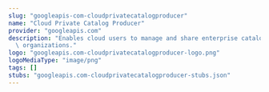 ```yaml
---
slug: "googleapis-com-cloudprivatecatalogproducer"
name: "Cloud Private Catalog Producer"
provider: "googleapis.com"
description: "Enables cloud users to manage and share enterprise catalogs intheir\
  \ organizations."
logo: "googleapis.com-cloudprivatecatalogproducer-logo.png"
logoMediaType: "image/png"
tags: []
stubs: "googleapis.com-cloudprivatecatalogproducer-stubs.json"
---
```

